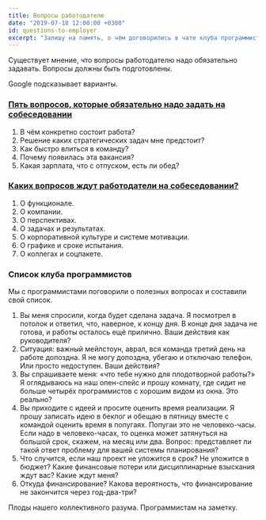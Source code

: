 ```yaml
---
title: Вопросы работодателю
date: "2019-07-18 12:00:00 +0300"
id: questions-to-employer
excerpt: "Запишу на память, о чём договорились в чате клуба программистов."
---
```


Существует мнение, что вопросы работодателю надо обязательно задавать. Вопросы должны быть подготовлены.

Google подсказывает варианты.

### [Пять вопросов, которые обязательно надо задать на собеседовании](https://www.superjob.ru/pro/5172/)

1. В чём конкретно состоит работа?
1. Решение каких стратегических задач мне предстоит?
1. Как быстро влиться в команду?
1. Почему появилась эта вакансия?
1. Какая зарплата, что с отпуском, есть ли обед?

### [Каких вопросов ждут работодатели на собеседовании?](https://www.superjob.ru/pro/5074/)

1. О функционале.
1. О компании.
1. О перспективах.
1. О задачах и результатах.
1. О корпоративной культуре и системе мотивации.
1. О графике и сроке испытания.
1. О коллегах и соцпакете.

### Список клуба программистов

Мы с программистами поговорили о полезных вопросах и составили свой список.

1. Вы меня спросили, когда будет сделана задача. Я посмотрел в потолок и ответил, что, наверное, к концу дня. В конце дня задача не готова, и работы осталось ещё прилично. Ваши действия как руководителя?
1. Ситуация: важный мейлстоун, аврал, вся команда третий день на работе допоздна. Я не могу допоздна, убегаю и отключаю телефон. Или просто недоступен. Ваши действия?
1. Вы спрашиваете меня: «что тебе нужно для плодотворной работы?» Я оглядываюсь на наш опен-спейс и прошу комнату, где сидит не больше четырёх программистов с хорошим видом из окна. Это реально?
1. Вы приходите с идеей и просите оценить время реализации. Я прошу записать идею в беклог и обещаю в пятницу вместе с командой оценить время в попугаях. Попугаи это не человеко-часы. Если надо в человеко-часах, то оценка может затянуться на большой срок, скажем, на месяц или два. Вопрос: представляет ли такой ответ проблему для вашей системы планирования?
1. Что случится, если наш проект не уложится в срок? Не уложится в бюджет? Какие финансовые потери или дисциплинарные взыскания ждут вас? Какие ждут меня?
1. Откуда финансирование? Какова вероятность, что финансирование не закончится через год-два-три?

Плоды нашего коллективного разума. Программистам на заметку.